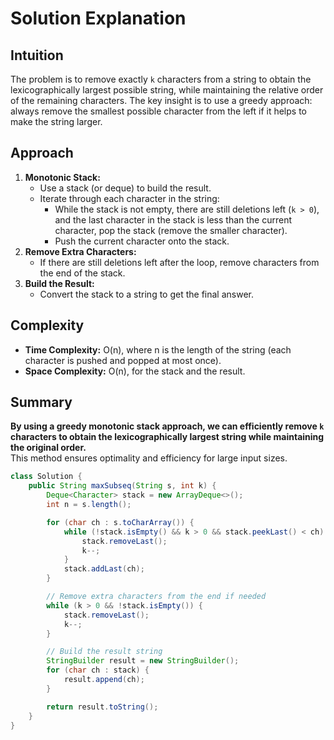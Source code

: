 # Solution Explanation

## Intuition
The problem is to remove exactly `k` characters from a string to obtain the lexicographically largest possible string, while maintaining the relative order of the remaining characters. The key insight is to use a greedy approach: always remove the smallest possible character from the left if it helps to make the string larger.

## Approach
1. **Monotonic Stack:**  
   - Use a stack (or deque) to build the result.
   - Iterate through each character in the string:
     - While the stack is not empty, there are still deletions left (`k > 0`), and the last character in the stack is less than the current character, pop the stack (remove the smaller character).
     - Push the current character onto the stack.
2. **Remove Extra Characters:**  
   - If there are still deletions left after the loop, remove characters from the end of the stack.
3. **Build the Result:**  
   - Convert the stack to a string to get the final answer.

## Complexity
- **Time Complexity:** O(n), where n is the length of the string (each character is pushed and popped at most once).
- **Space Complexity:** O(n), for the stack and the result.

## Summary
**By using a greedy monotonic stack approach, we can efficiently remove `k` characters to obtain the lexicographically largest string while maintaining the original order.**  
This method ensures optimality and efficiency for large input sizes.

```java
class Solution {
    public String maxSubseq(String s, int k) {
        Deque<Character> stack = new ArrayDeque<>();
        int n = s.length();

        for (char ch : s.toCharArray()) {
            while (!stack.isEmpty() && k > 0 && stack.peekLast() < ch) {
                stack.removeLast(); 
                k--;
            }
            stack.addLast(ch);
        }

        // Remove extra characters from the end if needed
        while (k > 0 && !stack.isEmpty()) {
            stack.removeLast();
            k--;
        }

        // Build the result string
        StringBuilder result = new StringBuilder();
        for (char ch : stack) {
            result.append(ch);
        }

        return result.toString();
    }
}
